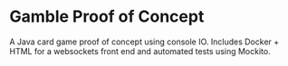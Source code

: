 # Gamble Proof of Concept
A Java card game proof of concept using console IO. Includes Docker + HTML for a websockets front end and automated tests using Mockito.
